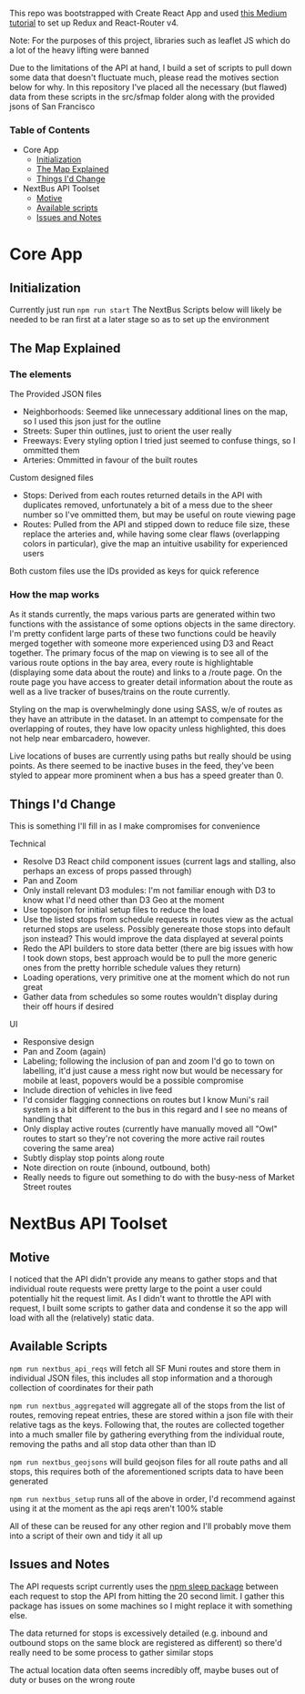 This repo was bootstrapped with Create React App and used [this Medium tutorial](https://medium.com/@notrab/getting-started-with-create-react-app-redux-react-router-redux-thunk-d6a19259f71f) to set up Redux and React-Router v4.

Note: For the purposes of this project, libraries such as leaflet JS which do a lot of the heavy lifting were banned

Due to the limitations of the API at hand, I build a set of scripts to pull down some data that doesn't fluctuate much, please read the motives section below for why. In this repository I've placed all the necessary (but flawed) data from these scripts in the src/sfmap folder along with the provided jsons of San Francisco

### Table of Contents

- Core App
  - [Initialization](#initialization)
  - [The Map Explained](#the-map-explained)
  - [Things I'd Change](#things-id-change)
- NextBus API Toolset
  - [Motive](#movite)
  - [Available scripts](#available-scripts)
  - [Issues and Notes](#issues-and-notes)

# Core App

## Initialization

Currently just run `npm run start`
The NextBus Scripts below will likely be needed to be ran first at a later stage so as to set up the environment

## The Map Explained

### The elements

The Provided JSON files
- Neighborhoods: Seemed like unnecessary additional lines on the map, so I used this json just for the outline
- Streets: Super thin outlines, just to orient the user really
- Freeways: Every styling option I tried just seemed to confuse things, so I ommitted them
- Arteries: Ommitted in favour of the built routes

Custom designed files
- Stops: Derived from each routes returned details in the API with duplicates removed, unfortunately a bit of a mess due to the sheer number so I've ommitted them, but may be useful on route viewing page
- Routes: Pulled from the API and stipped down to reduce file size, these replace the arteries and, while having some clear flaws (overlapping colors in particular), give the map an intuitive usability for experienced users

Both custom files use the IDs provided as keys for quick reference

### How the map works

As it stands currently, the maps various parts are generated within two functions with the assistance of some options objects in the same directory. I'm pretty confident large parts of these two functions could be heavily merged together with someone more experienced using D3 and React together. 
The primary focus of the map on viewing is to see all of the various route options in the bay area, every route is highlightable (displaying some data about the route) and links to a /route page. On the route page you have access to greater detail information about the route as well as a live tracker of buses/trains on the route currently.

Styling on the map is overwhelmingly done using SASS, w/e of routes as they have an attribute in the dataset. In an attempt to compensate for the overlapping of routes, they have low opacity unless highlighted, this does not help near embarcadero, however.

Live locations of buses are currently using paths but really should be using points. As there seemed to be inactive buses in the feed, they've been styled to appear more prominent when a bus has a speed greater than 0.

## Things I'd Change

This is something I'll fill in as I make compromises for convenience

Technical
- Resolve D3 React child component issues (current lags and stalling, also perhaps an excess of props passed through)
- Pan and Zoom
- Only install relevant D3 modules: I'm not familiar enough with D3 to know what I'd need other than D3 Geo at the moment
- Use topojson for initial setup files to reduce the load
- Use the listed stops from schedule requests in routes view as the actual returned stops are useless. Possibly genereate those stops into default json instead? This would improve the data displayed at several points
- Redo the API builders to store data better (there are big issues with how I took down stops, best approach would be to pull the more generic ones from the pretty horrible schedule values they return)
- Loading operations, very primitive one at the moment which do not run great
- Gather data from schedules so some routes wouldn't display during their off hours if desired

UI
- Responsive design
- Pan and Zoom (again)
- Labeling; following the inclusion of pan and zoom I'd go to town on labelling, it'd just cause a mess right now but would be necessary for mobile at least, popovers would be a possible compromise
- Include direction of vehicles in live feed
- I'd consider flagging connections on routes but I know Muni's rail system is a bit different to the bus in this regard and I see no means of handling that
- Only display active routes (currently have manually moved all "Owl" routes to start so they're not covering the more active rail routes covering the same area)
- Subtly display stop points along route
- Note direction on route (inbound, outbound, both)
- Really needs to figure out something to do with the busy-ness of Market Street routes


# NextBus API Toolset

## Motive

I noticed that the API didn't provide any means to gather stops and that individual route requests were pretty large to the point a user could potentially hit the request limit. As I didn't want to throttle the API with request, I built some scripts to gather data and condense it so the app will load with all the (relatively) static data.

## Available Scripts

`npm run nextbus_api_reqs` will fetch all SF Muni routes and store them in individual JSON files, this includes all stop information and a thorough collection of coordinates for their path

`npm run nextbus_aggregated` will aggregate all of the stops from the list of routes, removing repeat entries, these are stored within a json file with their relative tags as the keys. Following that, the routes are collected together into a much smaller file by gathering everything from the individual route, removing the paths and all stop data other than than ID

`npm run nextbus_geojsons` will build geojson files for all route paths and all stops, this requires both of the aforementioned scripts data to have been generated

`npm run nextbus_setup` runs all of the above in order, I'd recommend against using it at the moment as the api reqs aren't 100% stable

All of these can be reused for any other region and I'll probably move them into a script of their own and tidy it all up

## Issues and Notes

The API requests script currently uses the [npm sleep package](https://www.npmjs.com/package/sleep) between each request to stop the API from hitting the 20 second limit. I gather this package has issues on some machines so I might replace it with something else.

The data returned for stops is excessively detailed (e.g. inbound and outbound stops on the same block are registered as different) so there'd really need to be some process to gather similar stops 

The actual location data often seems incredibly off, maybe buses out of duty or buses on the wrong route
